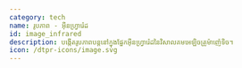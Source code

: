 ```yaml
---
category: tech
name: រូបភាព - អ៊ីនហ្វ្រារ៉េដ
id: image_infrared
description: បង្កើតរូបភាពបន្តនៅក្នុងផ្នែកអ៊ីនហ្វ្រារ៉េដនៃវិសាលគមអេឡិចត្រូម៉ាញ៉េទិច។
icon: /dtpr-icons/image.svg
---
```

